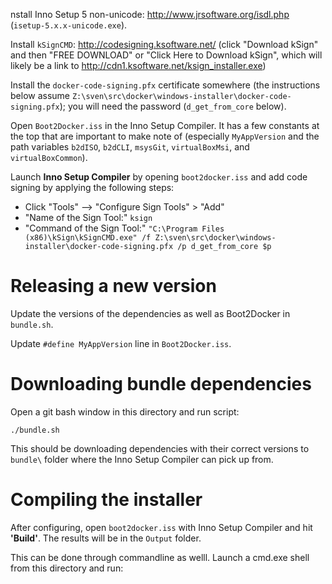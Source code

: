 nstall Inno Setup 5 non-unicode: http://www.jrsoftware.org/isdl.php (`isetup-5.x.x-unicode.exe`).

Install `kSignCMD`: http://codesigning.ksoftware.net/ (click "Download kSign"
and then "FREE DOWNLOAD" or "Click Here to Download kSign", which will likely be
a link to http://cdn1.ksoftware.net/ksign_installer.exe)

Install the `docker-code-signing.pfx` certificate somewhere (the instructions
below assume `Z:\sven\src\docker\windows-installer\docker-code-signing.pfx`);
you will need the password (`d_get_from_core` below).

Open `Boot2Docker.iss` in the Inno Setup Compiler.  It has a few constants at
the top that are important to make note of (especially `MyAppVersion` and the
path variables `b2dISO`, `b2dCLI`, `msysGit`, `virtualBoxMsi`, and `virtualBoxCommon`).

Launch **Inno Setup Compiler** by opening `boot2docker.iss` and add code signing
by applying the following steps:

- Click "Tools" --> "Configure Sign Tools" > "Add"
- "Name of the Sign Tool:" `ksign`
- "Command of the Sign Tool:" `"C:\Program Files (x86)\kSign\kSignCMD.exe" /f Z:\sven\src\docker\windows-installer\docker-code-signing.pfx /p d_get_from_core $p`

# Releasing a new version

Update the versions of the dependencies as well as Boot2Docker in `bundle.sh`.

Update `#define MyAppVersion` line in `Boot2Docker.iss`.

# Downloading bundle dependencies

Open a git bash window in this directory and run script:

    ./bundle.sh

This should be downloading dependencies with their correct versions to `bundle\`
folder where the Inno Setup Compiler can pick up from.

# Compiling the installer

After configuring, open `boot2docker.iss` with Inno Setup Compiler and hit
**'Build'**. The results will be in the `Output` folder.

This can be done through commandline as welll. Launch a cmd.exe shell from this
directory and run:
